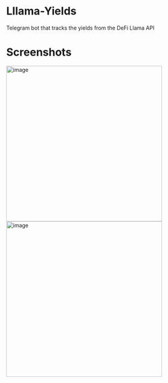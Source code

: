 # Lllama-Yields
Telegram bot that tracks the yields from the DeFi Llama API

# Screenshots
<img width="412" alt="image" src="https://github.com/gcs1915/Lllama-Yields/assets/104216578/b82b7acb-cb15-49b2-a8a6-d34e771ccc7f">
<img width="412" alt="image" src="https://github.com/gcs1915/Lllama-Yields/assets/104216578/151ffa07-6313-464f-a02e-41557047ca54">

